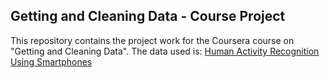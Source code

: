 ## Getting and Cleaning Data - Course Project
This repository contains the project work for the Coursera course on "Getting and Cleaning Data". The data used is: [Human Activity Recognition Using Smartphones](http://archive.ics.uci.edu/ml/datasets/Human+Activity+Recognition+Using+Smartphones)
